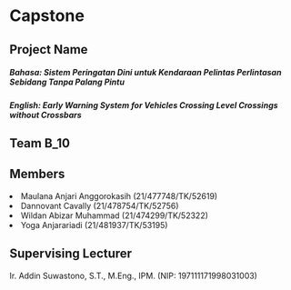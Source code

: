 # Capstone
## Project Name
<h5>Bahasa: Sistem Peringatan Dini untuk Kendaraan Pelintas Perlintasan Sebidang Tanpa Palang Pintu</h5>
<h5>English: Early Warning System for Vehicles Crossing Level Crossings without Crossbars</h5>

## Team B_10
## Members
<li>Maulana Anjari Anggorokasih (21/477748/TK/52619)</li>
<li>Dannovant Cavally (21/478754/TK/52756)</li>
<li>Wildan Abizar Muhammad (21/474299/TK/52322)</li>
<li>Yoga Anjarariadi (21/481937/TK/53195)</li>

## Supervising Lecturer
Ir. Addin Suwastono, S.T., M.Eng., IPM. (NIP: 197111171998031003)
